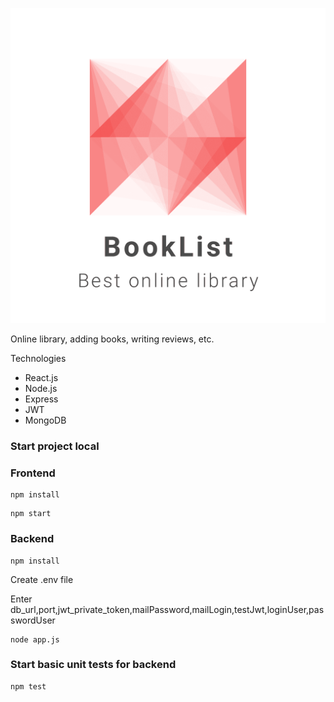 ![](https://github.com/MindBreakerGM/BookList/blob/main/logo.png?raw=true)

Online library, adding books, writing reviews, etc.

Technologies
- React.js
- Node.js
- Express
- JWT
- MongoDB

### Start project local

### Frontend
```
npm install
```

```
npm start
```

### Backend

```
npm install
```
Create .env file

Enter db_url,port,jwt_private_token,mailPassword,mailLogin,testJwt,loginUser,passwordUser

```
node app.js
```
### Start basic unit tests for backend
```
npm test
```




